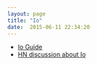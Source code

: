 ```yaml
---
layout: page
title: "Io"
date:  2015-06-11 22:34:20
---
```


* [Io Guide](http://iolanguage.org/scm/io/docs/IoGuide.html)
* [HN discussion about Io](https://news.ycombinator.com/item?id=8867575)
